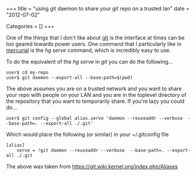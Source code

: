 +++
title = "using git daemon to share your git repo on a trusted lan"
date = "2012-07-02"


Categories = []
+++

One of the things that I don't like about [git](http://git-scm.com/) is
the interface at times can be too geared towards power users. One command
that I particularly like in [mercurial](http://mercurial.selenic.com/)
is the _hg serve_ command, which is incredibly easy to use.

To do the equivalent of the _hg serve_ in _git_ you can do the following...

	user$ cd my-repo
	user$ git daemon --export-all --base-path=$(pwd)

The above assumes you are on a trusted network and you want to share
your repo with people on your LAN and you are in the toplevel directory
of the repository that you want to temporarily share. If you're lazy
you could do...

	user$ git config --global alias.serve 'daemon --reuseaddr --verbose  --base-path=. --export-all ./.git'

Which would place the following (or similar) in your ~/.gitconfig file

	[alias]
		serve = !git daemon --reuseaddr --verbose  --base-path=. --export-all ./.git

The above was taken from <https://git.wiki.kernel.org/index.php/Aliases>
